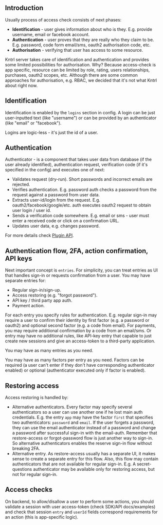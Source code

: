 ## Introduction

Usually process of access check consists of next phases:

- **Identification** - user gives information about who is they. E.g. provide username, email or facebook account.
- **Authentication** - user proves that they are really who they claim to be. E.g. password, code form email/sms, oauth2 authorisation code, etc.
- **Authorisation** - verifying that user has access to some resource.

Kntrl server takes care of identification and authentication and provides some limited possibilities for authorisation.
Why? Because access-check is app specific, resource can be limited by role, rating, users relationships, purchases, oauth2 scopes, etc.
Although there are some common approaches for authorisation, e.g. RBAC, we decided that it's not what Kntrl about right now.


## Identification

Identification is enabled by the `logins` section in config. A login can be just user-inputted text (like "username") or can be
provided by an authenticator (like "email" or "facebook").

Logins are logic-less - it's just the id of a user.


## Authentication

Authenticator - is a component that takes user data from database (if the user already identified), authentication request, 
verification code (if it's specified in the config) and executes one of next:

- Validates request (dry-run). Short passwords and incorrect emails are rejected.
- Verifies authentication. E.g. password auth checks a password from the request against a password from user data.
- Extracts user-id/login from the request. E.g. oauth2/facebook/google/etc. auth executes oauth2 request to obtain
 user login / user id.
- Sends a verification code somewhere. E.g. email or sms - user must enter a received code or click on a confirmation URL.
- Updates user data, e.g. changes password.

For more details check [Plugin API](https://kntrl-auth.github.io/kntrl-auth-server/apidocs/plugin#tag/pluginauth).


## Authentication flow, 2FA, action confirmation, API keys

Next important concept is `entries`. For simplicity, you can treat entries as UI that handles sign-in or requests
confirmation from a user. You may have separate entries for:

- Regular sign-in/sign-up.
- Access restoring (e.g. "forgot password").
- API key / third party app auth.
- Payment action.

For each entry you specify rules for authentication. E.g. regular sign-in may require a user
to confirm their identity by first factor (e.g. a password or oauth2) and optional second factor (e.g. a code from email).
For payments, you may require additional confirmation by a code from an email/sms. Or entry may have no additional rules,
like API-key entry that capable to just create new sessions and give an access-token to a third-party application.

You may have as many entries as you need.

You may have as many factors per entry as you need. Factors can be required
(a user can't enter if they don't have corresponding authenticator enabled) or optional (authenticator executed only if factor is enabled).


## Restoring access

Access restoring is handled by:

- Alternative authenticators. Every factor may specify several authenticators so a user can use another one if he lost main auth credentials.
E.g. the entry `app` may have the factor `first` that specifies two authenticators: `password` and `email`. If the user forgets a password,
they can use the email authenticator instead of a password and change a password after successful sign-in with the email-auth. 
Remember that restore-access or forgot-password flow is just another way to sign-in. So alternative authenticators enables
the reserve sign-in flow without breaking 2FA.
- Alternative entry. As restore-access usually has a separate UI, it makes sense to create a separate entry for this flow.
Also, this flow may contain authenticators that are not available for regular sign-in. E.g. A secret-questions authenticator may be available
only for restoring access, but not for regular sign-in.


## Access checks

On backend, to allow/disallow a user to perform some actions, you should validate a session with user access-token 
(check SDK/API docs/examples) and check that session `entry` and `userId` fields correspond requirements for an action (this is app-specific logic).